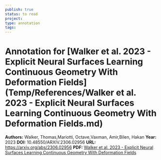```yaml
---
publish: true
status: to read
project:
type: annotation
tags:
---
```

# Annotation for [Walker et al. 2023 - Explicit Neural Surfaces Learning Continuous Geometry With Deformation Fields](Temp/References/Walker et al. 2023 - Explicit Neural Surfaces Learning Continuous Geometry With Deformation Fields.md)

**Authors:** Walker, Thomas,Mariotti, Octave,Vaxman, Amir,Bilen, Hakan
**Year:** 2023
**DOI:** 10.48550/ARXIV.2306.02956
**URL:** https://arxiv.org/abs/2306.02956
**PDF:** [Walker et al. 2023 - Explicit Neural Surfaces Learning Continuous Geometry With Deformation Fields](Papers/PDFs/Walker%20et%20al.%202023%20-%20Explicit%20Neural%20Surfaces%20Learning%20Continuous%20Geometry%20With%20Deformation%20Fields.pdf)
